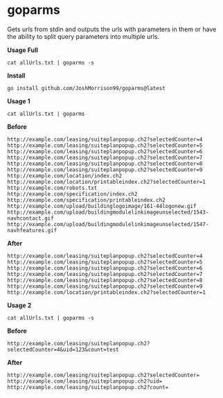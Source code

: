 # goparms
Gets urls from stdin and outputs the urls with parameters in them or have the ability to split query parameters into multiple urls.

**Usage Full**
```
cat allUrls.txt | goparms -s 
```

**Install**
```
go install github.com/JoshMorrison99/goparms@latest
```

**Usage 1**
```
cat allUrls.txt | goparms
```

**Before**
```
http://example.com/leasing/suiteplanpopup.ch2?selectedCounter=4
http://example.com/leasing/suiteplanpopup.ch2?selectedCounter=5
http://example.com/leasing/suiteplanpopup.ch2?selectedCounter=6
http://example.com/leasing/suiteplanpopup.ch2?selectedCounter=7
http://example.com/leasing/suiteplanpopup.ch2?selectedCounter=8
http://example.com/leasing/suiteplanpopup.ch2?selectedCounter=9
http://example.com/location/index.ch2
http://example.com/location/printableindex.ch2?selectedCounter=1
http://example.com/robots.txt
http://example.com/specification/index.ch2
http://example.com/specification/printableindex.ch2
http://example.com/upload/buildinglogoimage/161-44logonew.gif
http://example.com/upload/buildingmodulelinkimageunselected/1543-navhcontact.gif
http://example.com/upload/buildingmodulelinkimageunselected/1547-navhfeatures.gif
```

**After**
```
http://example.com/leasing/suiteplanpopup.ch2?selectedCounter=4
http://example.com/leasing/suiteplanpopup.ch2?selectedCounter=5
http://example.com/leasing/suiteplanpopup.ch2?selectedCounter=6
http://example.com/leasing/suiteplanpopup.ch2?selectedCounter=7
http://example.com/leasing/suiteplanpopup.ch2?selectedCounter=8
http://example.com/leasing/suiteplanpopup.ch2?selectedCounter=9
http://example.com/location/printableindex.ch2?selectedCounter=1
```

**Usage 2**
```
cat allUrls.txt | goparms -s
```

**Before**
```
http://example.com/leasing/suiteplanpopup.ch2?selectedCounter=4&uid=123&count=test
```

**After**
```
http://example.com/leasing/suiteplanpopup.ch2?selectedCounter=
http://example.com/leasing/suiteplanpopup.ch2?uid=
http://example.com/leasing/suiteplanpopup.ch2?count=
```

